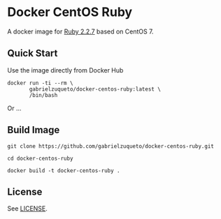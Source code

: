 Docker CentOS Ruby
==================

A docker image for [Ruby 2.2.7](https://www.ruby-lang.org/en/downloads/) based on CentOS 7.

## Quick Start ##

Use the image directly from Docker Hub

```
docker run -ti --rm \
       gabrielzuqueto/docker-centos-ruby:latest \
       /bin/bash
```

Or ...

## Build Image ##

```
git clone https://github.com/gabrielzuqueto/docker-centos-ruby.git

cd docker-centos-ruby

docker build -t docker-centos-ruby .
```

## License ##

See [LICENSE](LICENSE).